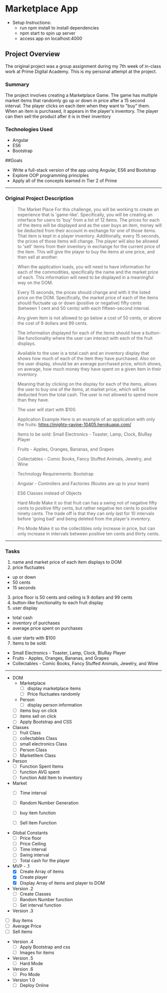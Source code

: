 # Marketplace App

* Setup Instructions:
  * run npm install to install dependencies
  * npm start to spin up server
  * access app on localhost:4000

## Project Overview
The original project was a group assignment during my 7th week of in-class work
at Prime Digital Academy.  This is my personal attempt at the project.

### Summary
The project involves creating a Marketplace Game.  The game has multiple market
items that randomly go up or down in price after a 15 second interval.  The player
clicks on each item when they want to "buy" them.  When an item is purchased, it
appears in the player's inventory.  The player can then sell the product after it
is in their inventory

### Technologies Used
* Angular
* ES6
* Bootstrap

##Goals
* Write a full-stack version of the app using Angular, ES6 and Bootstrap
* Explore OOP programming principles
* Apply all of the concepts learned in Tier 2 of Prime

---

### Original Project Description

>The Market Place
For this challenge, you will be working to create an experience that is 'game-like'. Specifically, you will be creating an interface for users to 'buy' from a list of 12 items. The prices for each of the items will be displayed and as the user buys an item, money will be deducted from their account in exchange for one of those items. That item is kept in a player inventory. Additionally, every 15 seconds, the prices of those items will change. The player will also be allowed to 'sell' items from their inventory in exchange for the current price of the item. This will give the player to buy the items at one price, and then sell at another.

>When the application loads, you will need to have information for each of the commodities, specifically the name and the market price of each. This information will need to be displayed in a meaningful way on the DOM.

>Every 15 seconds, the prices should change and with it the listed price on the DOM. Specifically, the market price of each of the items should fluctuate up or down (positive or negative) fifty cents (between 1 cent and 50 cents) with each fifteen-second interval.

>Any given item is not allowed to go below a cost of 50 cents, or above the cost of 9 dollars and 99 cents.

>The information displayed for each of the items should have a button-like functionality where the user can interact with each of the fruit displays.

>Available to the user is a total cash and an inventory display that shows how much of each of the item they have purchased. Also on the user display, should be an average purchased price, which shows, on average, how much money they have spent on a given item in their inventory.

>Meaning that by clicking on the display for each of the items, allows the user to buy one of the items, at market price, which will be deducted from the total cash. The user is not allowed to spend more than they have.

>The user will start with $100.

>Application Example
Here is an example of an application with only the fruits: https://mighty-ravine-10405.herokuapp.com/

>Items to be sold:
Small Electronics - Toaster, Lamp, Clock, BluRay Player

>Fruits - Apples, Oranges, Bananas, and Grapes

>Collectables - Comic Books, Fancy Stuffed Animals, Jewelry, and Wine

>Technology Requirements:
Bootstrap

>Angular - Controllers and Factories (Routes are up to your team)

>ES6 Classes instead of Objects

>Hard Mode
Make it so that fruit can has a swing not of negative fifty cents to positive fifty cents, but rather negative ten cents to positive ninety cents. The trade off is that they can only last for 10 intervals before 'going bad' and being deleted from the player's inventory.

>Pro Mode
Make it so the collectibles only increase in price, but can only increase in intervals between positive ten cents and thirty cents.

---

### Tasks
1. name and market price of each item displays to DOM
2. price fluctuates
  * up or down
  * 50 cents
  * 15 seconds
3. price floor is 50 cents and ceiling is 9 dollars and 99 cents
4. button-like functionality to each fruit display
5. user display
  * total cash
  * inventory of purchases
  * average price spent on purchases
6. user starts with $100
7. Items to be sold:
  * Small Electronics - Toaster, Lamp, Clock, BluRay Player
  * Fruits - Apples, Oranges, Bananas, and Grapes
  * Collectables - Comic Books, Fancy Stuffed Animals, Jewelry, and Wine

---

* DOM
  * Marketplace
    - [ ] display marketplace items
    - [ ] Price fluctuates randomly
  * Person
    - [ ] display person information
  - [ ] items buy on click
  - [ ] items sell on click
  - [ ] Apply Bootstrap and CSS

* Classes
  - [ ] fruit Class
  - [ ] collectables Class
  - [ ] small electronics Class
  - [ ] Person Class
  - [ ] MarketItem Class

* Person
  - [ ] Function Spent Items
  - [ ] function AVG spent
  - [ ] function Add Item to inventory

* Market
  - [ ] Time interval
  - [ ] Random Number Generation
  - [ ] buy item function
  - [ ] Sell Item Function


* Global Constants
  - [ ] Price floor
  - [ ] Price Ceiling
  - [ ] Time interval
  - [ ] Swing interval
  - [ ] Total cash for the player

* MVP - .1
  - [x] Create Array of items
  - [x] Create player
  - [x] Display Array of items and player to DOM

* Version .2
  - [ ] Create Classes
  - [ ] Random Number function
  - [ ] Set interval function

* Version .3
 - [ ] Buy items
 - [ ] Average Price
 - [ ] Sell items

* Version .4
  - [ ] Apply Bootstrap and css
  - [ ] Images for items

* Version .5
  - [ ] Hard Mode

* Version .6
  - [ ] Pro Mode

* Version 1.0
  - [ ] Deploy Online
